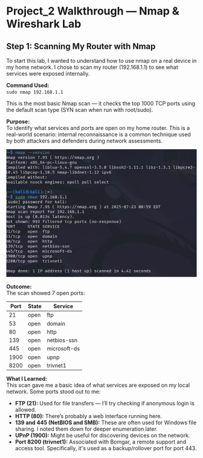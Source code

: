 # Project_2 Walkthrough — Nmap & Wireshark Lab

## Step 1: Scanning My Router with Nmap

To start this lab, I wanted to understand how to use nmap on a real device in my home network. I chose to scan my router (192.168.1.1) to see what services were exposed internally.  

**Command Used:**  
`sudo nmap 192.168.1.1`  

This is the most basic Nmap scan — it checks the top 1000 TCP ports using the default scan type (SYN scan when run with root/sudo).

**Purpose:**  
To identify what services and ports are open on my home router. This is a real-world scenario: internal reconnaissance is a common technique used by both attackers and defenders during network assessments.

![nmap scan screenshot](screenshots/Nmap_start.png)

**Outcome:**  
The scan showed 7 open ports:

| Port  | State | Service     |
|-------|-------|-------------|
| 21    | open  | ftp         |
| 53    | open  | domain      |
| 80    | open  | http        |
| 139   | open  | netbios-ssn |
| 445   | open  | microsoft-ds|
| 1900  | open  | upnp        |
| 8200  | open  | trivnet1    |

**What I Learned:**  
This scan gave me a basic idea of what services are exposed on my local network. Some ports stood out to me:

- **FTP (21):** Used for file transfers — I’ll try checking if anonymous login is allowed.
- **HTTP (80):** There’s probably a web interface running here.
- **139 and 445 (NetBIOS and SMB):** These are often used for Windows file sharing. I noted them down for deeper enumeration later.
- **UPnP (1900):** Might be useful for discovering devices on the network.
- **Port 8200 (trivnet1):** Associated with Bomgar, a remote support and access tool. Specifically, it's used as a backup/rollover port for port 443.
